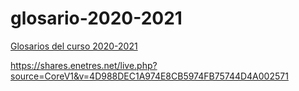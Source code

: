 # glosario-2020-2021

[Glosarios del curso 2020-2021](https://rafaelaznar.github.io/glosario-2020-2021/ "GLOSARIOS CURSO 2020-2021")



https://shares.enetres.net/live.php?source=CoreV1&v=4D988DEC1A974E8CB5974FB75744D4A002571
